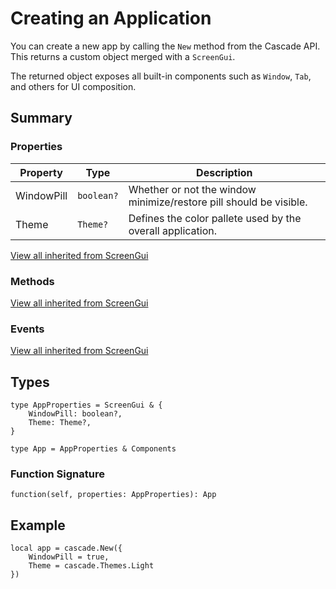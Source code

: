 # Creating an Application

You can create a new app by calling the `New` method from the Cascade API. This returns a custom object merged with a `ScreenGui`.

The returned object exposes all built-in components such as `Window`, `Tab`, and others for UI composition.

## Summary

### Properties

| Property | Type | Description |
|--------|--------|--------|
| WindowPill | `boolean?` | Whether or not the window minimize/restore pill should be visible. |
| Theme | `Theme?` | Defines the color pallete used by the overall application. |

[View all inherited from ScreenGui](https://create.roblox.com/docs/reference/engine/classes/ScreenGui#summary-properties)

### Methods

[View all inherited from ScreenGui](https://create.roblox.com/docs/reference/engine/classes/ScreenGui#summary-methods)

### Events

[View all inherited from ScreenGui](https://create.roblox.com/docs/reference/engine/classes/ScreenGui#summary-events)

## Types

```luau
type AppProperties = ScreenGui & {
    WindowPill: boolean?,
    Theme: Theme?,
}

type App = AppProperties & Components
```

### Function Signature

```luau
function(self, properties: AppProperties): App
```

## Example

```luau linenums="1"
local app = cascade.New({
    WindowPill = true,
    Theme = cascade.Themes.Light
})
```
